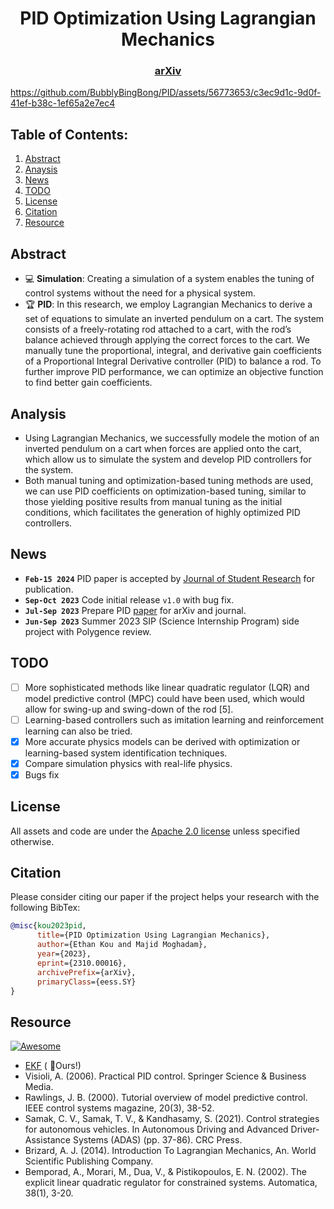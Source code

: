 <div align="center">   
  
# PID Optimization Using Lagrangian Mechanics
</div>


<h3 align="center">
  <a href="https://arxiv.org/abs/2310.00016">arXiv</a>
</h3>

https://github.com/BubblyBingBong/PID/assets/56773653/c3ec9d1c-9d0f-41ef-b38c-1ef65a2e7ec4

## Table of Contents:
1. [Abstract](#abstract)
2. [Anaysis](#analysis)
3. [News](#news)
4. [TODO](#todos)
5. [License](#license)
6. [Citation](#citation)
7. [Resource](#resource)

## Abstract <a name="high"></a>
- :computer: **Simulation**: Creating a simulation of a system enables the tuning of control systems without the need for a physical system.
- :trophy: **PID**: In this research, we employ Lagrangian Mechanics to derive a set of equations to simulate an inverted pendulum on a cart. The system consists of a freely-rotating rod attached to a cart, with the rod’s balance achieved through applying the correct forces to the cart. We manually tune the proportional, integral, and derivative gain coefficients of a Proportional Integral Derivative controller (PID) to balance a rod. To further improve PID performance, we can optimize an objective function to find better gain coefficients.

## Analysis <a name="analysis"></a>
- Using Lagrangian Mechanics, we successfully modele the motion of an inverted pendulum on a cart when forces are applied onto the cart, which allow us to simulate the system and develop PID controllers for the system.
- Both manual tuning and optimization-based tuning methods are used, we can use PID coefficients on optimization-based tuning, similar to those yielding positive results from manual tuning as the initial conditions, which facilitates the generation of highly optimized PID controllers.

## News <a name="news"></a>
- **`Feb-15 2024`** PID paper is accepted by [Journal of Student Research](https://www.jsr.org/hs/index.php/path) for publication.
- **`Sep-Oct 2023`** Code initial release `v1.0` with bug fix.
- **`Jul-Sep 2023`** Prepare PID [paper](https://arxiv.org/abs/2310.00016) for arXiv and journal.
- **`Jun-Sep 2023`** Summer 2023 SIP (Science Internship Program) side project with Polygence review.

## TODO <a name="todos"></a>
- [ ] More sophisticated methods like linear quadratic regulator (LQR) and model predictive control (MPC) could have been used, which would allow for swing-up and swing-down of the rod [5].
- [ ] Learning-based controllers such as imitation learning and reinforcement learning can also be tried.
- [x] More accurate physics models can be derived with optimization or learning-based system identification techniques.
- [x] Compare simulation physics with real-life physics.
- [x] Bugs fix

## License <a name="license"></a>
All assets and code are under the [Apache 2.0 license](./LICENSE) unless specified otherwise.

## Citation <a name="citation"></a>
Please consider citing our paper if the project helps your research with the following BibTex:
```bibtex
@misc{kou2023pid,
      title={PID Optimization Using Lagrangian Mechanics}, 
      author={Ethan Kou and Majid Moghadam},
      year={2023},
      eprint={2310.00016},
      archivePrefix={arXiv},
      primaryClass={eess.SY}
}
```

## Resource
[![Awesome](https://awesome.re/badge.svg)](https://awesome.re)
- [EKF](https://github.com/BubblyBingBong/EKF) ( :rocket:Ours!)
- Visioli, A. (2006). Practical PID control. Springer Science & Business Media.
- Rawlings, J. B. (2000). Tutorial overview of model predictive control. IEEE control systems magazine, 20(3), 38-52.
- Samak, C. V., Samak, T. V., & Kandhasamy, S. (2021). Control strategies for autonomous vehicles. In Autonomous Driving and Advanced Driver-Assistance Systems (ADAS) (pp. 37-86). CRC Press.
- Brizard, A. J. (2014). Introduction To Lagrangian Mechanics, An. World Scientific Publishing Company.
- Bemporad, A., Morari, M., Dua, V., & Pistikopoulos, E. N. (2002). The explicit linear quadratic regulator for constrained systems. Automatica, 38(1), 3-20.
